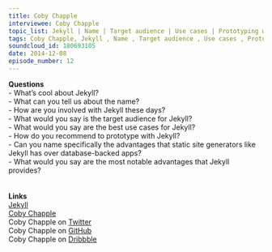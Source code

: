```yaml
--- 
title: Coby Chapple
interviewee: Coby Chapple
topic_list: Jekyll | Name | Target audience | Use cases | Prototyping w/ Jekyll | Static site generators
tags: Coby Chapple, Jekyll , Name , Target audience , Use cases , Prototyping with Jekyll , Static site generators
soundcloud_id: 180693105
date: 2014-12-08
episode_number: 12
---
```

 
<p class="show_notes_display"><b>Questions</b><br>- What’s cool about Jekyll?<br>- What can you tell us about the name?<br>- How are you involved with Jekyll these days?<br>- What would you say is the target audience for Jekyll?<br>- What would you say are the best use cases for Jekyll?<br>- How do you recommend to prototype with Jekyll?<br>- Can you name specifically the advantages that static site generators like Jekyll has over database-backed apps?<br>- What would you say are the most notable advantages that Jekyll provides?<br><br><br><b>Links</b><br><a rel="nofollow" target="_blank" href="http://jekyllrb.com/">Jekyll</a><br><a rel="nofollow" target="_blank" href="http://cobyism.com/">Coby Chapple</a><br>Coby Chapple on <a rel="nofollow" target="_blank" href="https://twitter.com/cobyism">Twitter</a><br>Coby Chapple on <a rel="nofollow" target="_blank" href="https://github.com/cobyism">GitHub</a><br>Coby Chapple on <a rel="nofollow" target="_blank" href="https://dribbble.com/cobyism">Dribbble</a><br><br></p>
